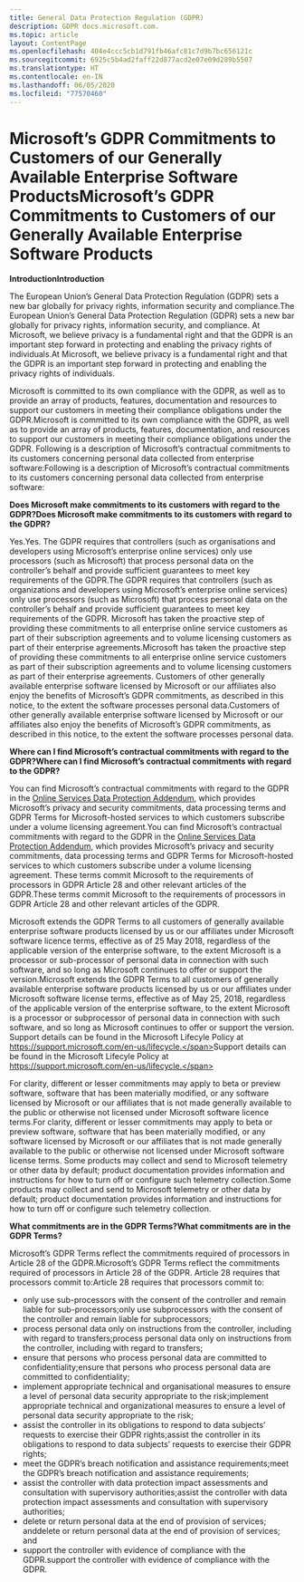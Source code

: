 ```yaml
---
title: General Data Protection Regulation (GDPR)
description: GDPR docs.microsoft.com.
ms.topic: article
layout: ContentPage
ms.openlocfilehash: 404e4ccc5cb1d791fb46afc81c7d9b7bc656121c
ms.sourcegitcommit: 6925c5b4ad2faff22d877acd2e07e09d289b5507
ms.translationtype: HT
ms.contentlocale: en-IN
ms.lasthandoff: 06/05/2020
ms.locfileid: "77570460"
---
```

# <a name="microsofts-gdpr-commitments-to-customers-of-our-generally-available-enterprise-software-products"></a><span data-ttu-id="6d459-103">Microsoft’s GDPR Commitments to Customers of our Generally Available Enterprise Software Products</span><span class="sxs-lookup"><span data-stu-id="6d459-103">Microsoft’s GDPR Commitments to Customers of our Generally Available Enterprise Software Products</span></span>

<span data-ttu-id="6d459-104">**Introduction**</span><span class="sxs-lookup"><span data-stu-id="6d459-104">**Introduction**</span></span>

<span data-ttu-id="6d459-105">The European Union’s General Data Protection Regulation (GDPR) sets a new bar globally for privacy rights, information security and compliance.</span><span class="sxs-lookup"><span data-stu-id="6d459-105">The European Union’s General Data Protection Regulation (GDPR) sets a new bar globally for privacy rights, information security, and compliance.</span></span> <span data-ttu-id="6d459-106">At Microsoft, we believe privacy is a fundamental right and that the GDPR is an important step forward in protecting and enabling the privacy rights of individuals.</span><span class="sxs-lookup"><span data-stu-id="6d459-106">At Microsoft, we believe privacy is a fundamental right and that the GDPR is an important step forward in protecting and enabling the privacy rights of individuals.</span></span>     

<span data-ttu-id="6d459-107">Microsoft is committed to its own compliance with the GDPR, as well as to provide an array of products, features, documentation and resources to support our customers in meeting their compliance obligations under the GDPR.</span><span class="sxs-lookup"><span data-stu-id="6d459-107">Microsoft is committed to its own compliance with the GDPR, as well as to provide an array of products, features, documentation, and resources to support our customers in meeting their compliance obligations under the GDPR.</span></span> <span data-ttu-id="6d459-108">Following is a description of Microsoft’s contractual commitments to its customers concerning personal data collected from enterprise software:</span><span class="sxs-lookup"><span data-stu-id="6d459-108">Following is a description of Microsoft’s contractual commitments to its customers concerning personal data collected from enterprise software:</span></span>

<span data-ttu-id="6d459-109">**Does Microsoft make commitments to its customers with regard to the GDPR?**</span><span class="sxs-lookup"><span data-stu-id="6d459-109">**Does Microsoft make commitments to its customers with regard to the GDPR?**</span></span>

<span data-ttu-id="6d459-110">Yes.</span><span class="sxs-lookup"><span data-stu-id="6d459-110">Yes.</span></span> <span data-ttu-id="6d459-111">The GDPR requires that controllers (such as organisations and developers using Microsoft’s enterprise online services) only use processors (such as Microsoft) that process personal data on the controller’s behalf and provide sufficient guarantees to meet key requirements of the GDPR.</span><span class="sxs-lookup"><span data-stu-id="6d459-111">The GDPR requires that controllers (such as organizations and developers using Microsoft’s enterprise online services) only use processors (such as Microsoft) that process personal data on the controller’s behalf and provide sufficient guarantees to meet key requirements of the GDPR.</span></span> <span data-ttu-id="6d459-112">Microsoft has taken the proactive step of providing these commitments to all enterprise online service customers as part of their subscription agreements and to volume licensing customers as part of their enterprise agreements.</span><span class="sxs-lookup"><span data-stu-id="6d459-112">Microsoft has taken the proactive step of providing these commitments to all enterprise online service customers as part of their subscription agreements and to volume licensing customers as part of their enterprise agreements.</span></span> <span data-ttu-id="6d459-113">Customers of other generally available enterprise software licensed by Microsoft or our affiliates also enjoy the benefits of Microsoft’s GDPR commitments, as described in this notice, to the extent the software processes personal data.</span><span class="sxs-lookup"><span data-stu-id="6d459-113">Customers of other generally available enterprise software licensed by Microsoft or our affiliates also enjoy the benefits of Microsoft’s GDPR commitments, as described in this notice, to the extent the software processes personal data.</span></span>

<span data-ttu-id="6d459-114">**Where can I find Microsoft’s contractual commitments with regard to the GDPR?**</span><span class="sxs-lookup"><span data-stu-id="6d459-114">**Where can I find Microsoft’s contractual commitments with regard to the GDPR?**</span></span>

<span data-ttu-id="6d459-115">You can find Microsoft’s contractual commitments with regard to the GDPR in the [Online Services Data Protection Addendum](https://www.microsoftvolumelicensing.com/DocumentSearch.aspx?Mode=2&Keyword=DPA), which provides Microsoft’s privacy and security commitments, data processing terms and GDPR Terms for Microsoft-hosted services to which customers subscribe under a volume licensing agreement.</span><span class="sxs-lookup"><span data-stu-id="6d459-115">You can find Microsoft’s contractual commitments with regard to the GDPR in the [Online Services Data Protection Addendum](https://www.microsoftvolumelicensing.com/DocumentSearch.aspx?Mode=2&Keyword=DPA), which provides Microsoft’s privacy and security commitments, data processing terms and GDPR Terms for Microsoft-hosted services to which customers subscribe under a volume licensing agreement.</span></span> <span data-ttu-id="6d459-116">These terms commit Microsoft to the requirements of processors in GDPR Article 28 and other relevant articles of the GDPR.</span><span class="sxs-lookup"><span data-stu-id="6d459-116">These terms commit Microsoft to the requirements of processors in GDPR Article 28 and other relevant articles of the GDPR.</span></span> 

<span data-ttu-id="6d459-117">Microsoft extends the GDPR Terms to all customers of generally available enterprise software products licensed by us or our affiliates under Microsoft software licence terms, effective as of 25 May 2018, regardless of the applicable version of the enterprise software, to the extent Microsoft is a processor or sub-processor of personal data in connection with such software, and so long as Microsoft continues to offer or support the version.</span><span class="sxs-lookup"><span data-stu-id="6d459-117">Microsoft extends the GDPR Terms to all customers of generally available enterprise software products licensed by us or our affiliates under Microsoft software license terms, effective as of May 25, 2018, regardless of the applicable version of the enterprise software, to the extent Microsoft is a processor or subprocessor of personal data in connection with such software, and so long as Microsoft continues to offer or support the version.</span></span> <span data-ttu-id="6d459-118">Support details can be found in the Microsoft Lifecyle Policy at https://support.microsoft.com/en-us/lifecycle.</span><span class="sxs-lookup"><span data-stu-id="6d459-118">Support details can be found in the Microsoft Lifecyle Policy at https://support.microsoft.com/en-us/lifecycle.</span></span>

<span data-ttu-id="6d459-119">For clarity, different or lesser commitments may apply to beta or preview software, software that has been materially modified, or any software licensed by Microsoft or our affiliates that is not made generally available to the public or otherwise not licensed under Microsoft software licence terms.</span><span class="sxs-lookup"><span data-stu-id="6d459-119">For clarity, different or lesser commitments may apply to beta or preview software, software that has been materially modified, or any software licensed by Microsoft or our affiliates that is not made generally available to the public or otherwise not licensed under Microsoft software license terms.</span></span> <span data-ttu-id="6d459-120">Some products may collect and send to Microsoft telemetry or other data by default; product documentation provides information and instructions for how to turn off or configure such telemetry collection.</span><span class="sxs-lookup"><span data-stu-id="6d459-120">Some products may collect and send to Microsoft telemetry or other data by default; product documentation provides information and instructions for how to turn off or configure such telemetry collection.</span></span>

<span data-ttu-id="6d459-121">**What commitments are in the GDPR Terms?**</span><span class="sxs-lookup"><span data-stu-id="6d459-121">**What commitments are in the GDPR Terms?**</span></span>

<span data-ttu-id="6d459-122">Microsoft’s GDPR Terms reflect the commitments required of processors in Article 28 of the GDPR.</span><span class="sxs-lookup"><span data-stu-id="6d459-122">Microsoft’s GDPR Terms reflect the commitments required of processors in Article 28 of the GDPR.</span></span>  <span data-ttu-id="6d459-123">Article 28 requires that processors commit to:</span><span class="sxs-lookup"><span data-stu-id="6d459-123">Article 28 requires that processors commit to:</span></span>

-   <span data-ttu-id="6d459-124">only use sub-processors with the consent of the controller and remain liable for sub-processors;</span><span class="sxs-lookup"><span data-stu-id="6d459-124">only use subprocessors with the consent of the controller and remain liable for subprocessors;</span></span>
-   <span data-ttu-id="6d459-125">process personal data only on instructions from the controller, including with regard to transfers;</span><span class="sxs-lookup"><span data-stu-id="6d459-125">process personal data only on instructions from the controller, including with regard to transfers;</span></span>
-   <span data-ttu-id="6d459-126">ensure that persons who process personal data are committed to confidentiality;</span><span class="sxs-lookup"><span data-stu-id="6d459-126">ensure that persons who process personal data are committed to confidentiality;</span></span>
-   <span data-ttu-id="6d459-127">implement appropriate technical and organisational measures to ensure a level of personal data security appropriate to the risk;</span><span class="sxs-lookup"><span data-stu-id="6d459-127">implement appropriate technical and organizational measures to ensure a level of personal data security appropriate to the risk;</span></span>
-   <span data-ttu-id="6d459-128">assist the controller in its obligations to respond to data subjects’ requests to exercise their GDPR rights;</span><span class="sxs-lookup"><span data-stu-id="6d459-128">assist the controller in its obligations to respond to data subjects’ requests to exercise their GDPR rights;</span></span>
-   <span data-ttu-id="6d459-129">meet the GDPR’s breach notification and assistance requirements;</span><span class="sxs-lookup"><span data-stu-id="6d459-129">meet the GDPR’s breach notification and assistance requirements;</span></span>
-   <span data-ttu-id="6d459-130">assist the controller with data protection impact assessments and consultation with supervisory authorities;</span><span class="sxs-lookup"><span data-stu-id="6d459-130">assist the controller with data protection impact assessments and consultation with supervisory authorities;</span></span> 
-   <span data-ttu-id="6d459-131">delete or return personal data at the end of provision of services; and</span><span class="sxs-lookup"><span data-stu-id="6d459-131">delete or return personal data at the end of provision of services; and</span></span>
-   <span data-ttu-id="6d459-132">support the controller with evidence of compliance with the GDPR.</span><span class="sxs-lookup"><span data-stu-id="6d459-132">support the controller with evidence of compliance with the GDPR.</span></span>
